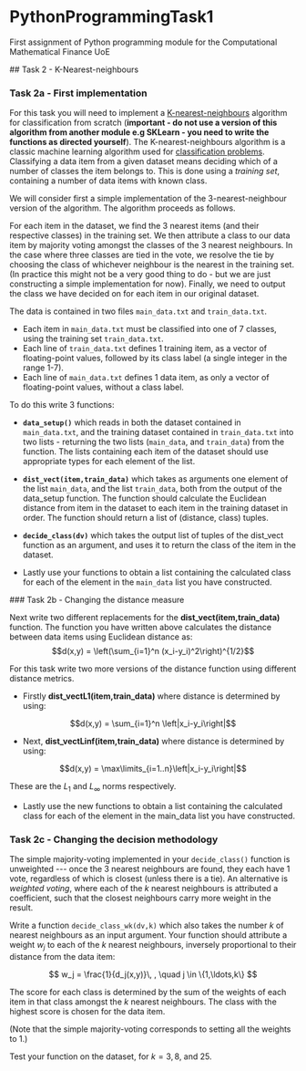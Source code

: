# PythonProgrammingTask1
First assignment of Python programming module for the Computational Mathematical Finance UoE

## Task 2 - K-Nearest-neighbours
### Task 2a - First implementation
For this task you will need to implement a [K-nearest-neighbours](https://en.wikipedia.org/wiki/K-nearest_neighbors_algorithm) algorithm for classification from scratch (**important - do not use a version of this algorithm from another module e.g SKLearn - you need to write the functions as directed yourself**). The K-nearest-neighbours algorithm is a classic machine learning algorithm used for [classification problems](https://en.wikipedia.org/wiki/Statistical_classification). Classifying a data item from a given dataset means deciding which of a number of classes the item belongs to. This is done using a *training set*, containing a number of data items with known class.

We will consider first a simple implementation of the 3-nearest-neighbour version of the algorithm. The algorithm proceeds as follows.

For each item in the dataset, we find the 3 nearest items (and their respective classes) in the training set. We then attribute a class to our data item by majority voting amongst the classes of the 3 nearest neighbours. In the case where three classes are tied in the vote, we resolve the tie by choosing the class of whichever neighbour is the nearest in the training set. (In practice this might not be a very good thing to do - but we are just constructing a simple implementation for now). Finally, we need to output the class we have decided on for each item in our original dataset.

The data is contained in two files `main_data.txt` and `train_data.txt`.
* Each item in `main_data.txt` must be classified into one of 7 classes, using the training set `train_data.txt`.
* Each line of `train_data.txt` defines 1 training item, as a vector of floating-point values, followed by its class label (a single integer in the range 1-7).
* Each line of `main_data.txt` defines 1 data item, as only a vector of floating-point values, without a class label.

To do this write 3 functions:

- **`data_setup()`** which reads in both the dataset contained in `main_data.txt`, and the training dataset contained in `train_data.txt` into two lists - returning the two lists (`main_data`, and `train_data`) from the function. The lists containing each item of the dataset should use appropriate types for each element of the list. 
- **`dist_vect(item,train_data)`** which takes as arguments one element of the list `main_data`, and the list `train_data`, both from the output of the data_setup function. The function should calculate the Euclidean distance from item in the dataset to each item in the training dataset in order. The function should return a list of (distance, class) tuples.
- **`decide_class(dv)`** which takes the output list of tuples of the dist_vect function as an argument, and uses it to return the class of the item in the dataset.

- Lastly use your functions to obtain a list containing the calculated class for each of the element in the `main_data` list you have constructed.

### Task 2b - Changing the distance measure

Next write two different replacements for the **dist_vect(item,train_data)** function. The function you have written above calculates the distance between data items using Euclidean distance as:
$$d(x,y) = \left(\sum_{i=1}^n (x_i-y_i)^2\right)^{1/2}$$

For this task write two more versions of the distance function using different distance metrics.

- Firstly **dist_vectL1(item,train_data)** where distance is determined by using:

$$d(x,y) = \sum_{i=1}^n \left|x_i-y_i\right|$$

- Next, **dist_vectLinf(item,train_data)** where distance is determined by using:

$$d(x,y) = \max\limits_{i=1..n}\left|x_i-y_i\right|$$

These are the $L_1$ and $L_\infty$ norms respectively. 

- Lastly use the new functions to obtain a list containing the calculated class for each of the element in the main_data list you have constructed.

### Task 2c - Changing the decision methodology
The simple majority-voting implemented in your `decide_class()` function is unweighted --- once the 3 nearest neighbours are found, they each have 1 vote, regardless of which is closest (unless there is a tie). An alternative is *weighted voting*, where each of the $k$ nearest neighbours is attributed a coefficient, such that the closest neighbours carry more weight in the result.

Write a function `decide_class_wk(dv,k)` which also takes the number $k$ of nearest neighbours as an input argument. Your function should attribute a weight $w_j$ to each of the $k$ nearest neighbours, inversely proportional to their distance from the data item:

$$
w_j = \frac{1}{d_j(x,y)}\, , \quad j \in \{1,\ldots,k\}
$$

The score for each class is determined by the sum of the weights of each item in that class amongst the $k$ nearest neighbours. The class with the highest score is chosen for the data item.

(Note that the simple majority-voting corresponds to setting all the weights to 1.)

Test your function on the dataset, for $k=3, 8,$ and $25$.
